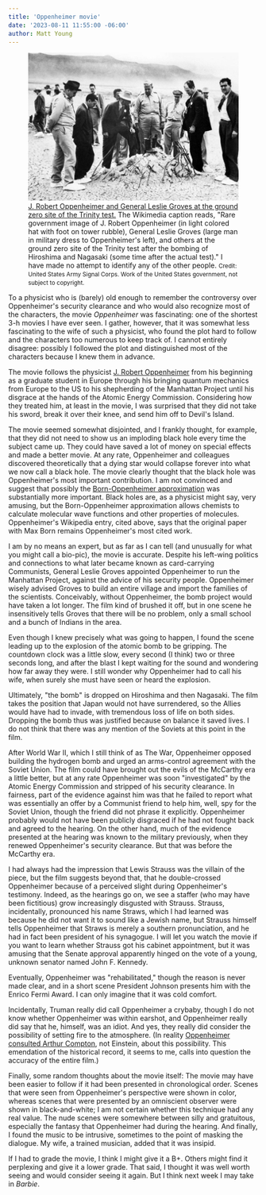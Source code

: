 ```yaml
---
title: 'Oppenheimer movie'
date: '2023-08-11 11:55:00 -06:00'
author: Matt Young
---
```


<figure>
<img src="/uploads/2023/Oppenheimer_Groves_Trinity_600.jpg" alt="Wood duck"/>
<figcaption><a href="https://commons.wikimedia.org/wiki/File:Trinity_Test_-_Oppenheimer_and_Groves_at_Ground_Zero_001.jpg">J. Robert Oppenheimer and General Leslie Groves at the ground zero site of the Trinity test.</a> The Wikimedia caption reads, "Rare government image of J. Robert Oppenheimer (in light colored hat with foot on tower rubble), General Leslie Groves (large man in military dress to Oppenheimer's left), and others at the ground zero site of the Trinity test after the bombing of Hiroshima and Nagasaki (some time after the actual test)." I have made no attempt to identify any of the other people. <small> Credit: United States Army Signal Corps. Work of the United States government, not subject to copyright.</small>
</figcaption>
</figure>

To a physicist who is (barely) old enough to remember the controversy over Oppenheimer's security clearance and who would also recognize most of the characters, the movie <i>Oppenheimer</i> was fascinating: one of the shortest 3-h movies I have ever seen. I gather, however, that it was somewhat less fascinating to the wife of such a physicist, who found the plot hard to follow and the characters too numerous to keep track of. I cannot entirely disagree: possibly I followed the plot and distinguished most of the characters because I knew them in advance. 

The movie follows the physicist <a href="https://en.wikipedia.org/wiki/J._Robert_Oppenheimer"> J. Robert Oppenheimer</a> from his beginning as a graduate student in Europe through his bringing quantum mechanics from Europe to the US to his shepherding of the Manhattan Project until his disgrace at the hands of the Atomic Energy Commission. Considering how they treated him, at least in the movie, I was surprised that they did not take his sword, break it over their knee, and send him off to Devil's Island.

<!--more-->

The movie seemed somewhat disjointed, and I frankly thought, for example, that they did not need to show us an imploding black hole every time the subject came up. They could have saved a lot of money on special effects and made a better movie. At any rate, Oppenheimer and colleagues discovered theoretically that a dying star would collapse forever into what we now call a black hole. The movie clearly thought that the black hole was Oppenheimer's most important contribution. I am not convinced and suggest that possibly the <a href="https://en.wikipedia.org/wiki/Born%E2%80%93Oppenheimer_approximation">Born-Oppenheimer approximation</a> was substantially more important. Black holes are, as a physicist might say, very amusing, but the Born-Oppenheimer approximation allows chemists to calculate molecular wave functions and other properties of molecules. Oppenheimer's Wikipedia entry, cited above, says that the original paper with Max Born remains Oppenheimer's most cited work.

I am by no means an expert, but as far as I can tell (and unusually for what you might call a bio-pic), the movie is accurate. Despite his left-wing politics and connections to what later became known as card-carrying Communists, General Leslie Groves appointed Oppenheimer to run the Manhattan Project, against the advice of his security people. Oppenheimer wisely advised Groves to build an entire village and import the families of the scientists. Conceivably, without Oppenheimer, the bomb project would have taken a lot longer. The film kind of brushed it off, but in one scene he insensitively tells Groves that there will be no problem, only a small school and a bunch of Indians in the area.

Even though I knew precisely what was going to happen, I found the scene leading up to the explosion of the atomic bomb to be gripping. The countdown clock was a little slow, every second (I think) two or three seconds long, and after the blast I kept waiting for the sound and wondering how far away they were. I still wonder why Oppenheimer had to call his wife, when surely she must have seen or heard the explosion.

Ultimately, "the bomb" is dropped on Hiroshima and then Nagasaki. The film takes the position that Japan would not have surrendered, so the Allies would have had to invade, with tremendous loss of life on both sides. Dropping the bomb thus was justified because on balance it saved lives. I do not think that there was any mention of the Soviets at this point in the film.

After World War II, which I still think of as The War, Oppenheimer opposed building the hydrogen bomb and urged an arms-control agreement with the Soviet Union. The film could have brought out the evils of the McCarthy era a little better, but at any rate Oppenheimer was soon "investigated" by the Atomic Energy Commission and stripped of his security clearance. In fairness, part of the evidence against him was that he failed to report what was essentially an offer by a Communist friend to help him, well, spy for the Soviet Union, though the friend did not phrase it explicitly. Oppenheimer probably would not have been publicly disgraced if he had not fought back and agreed to the hearing. On the other hand, much of the evidence presented at the hearing was known to the military previously, when they renewed Oppenheimer's security clearance. But that was before the McCarthy era.

I had always had the impression that Lewis Strauss was the villain of the piece, but the film suggests beyond that, that he double-crossed Oppenheimer because of a perceived slight during Oppenheimer's testimony. Indeed, as the hearings go on, we see a staffer (who may have been fictitious) grow increasingly disgusted with Strauss. Strauss, incidentally, pronounced his name Straws, which I had learned was because he did not want it to sound like a Jewish name, but Strauss himself tells Oppenheimer that Straws is merely a southern pronunciation, and he had in fact been president of his synagogue. I will let you watch the movie if you want to learn whether Strauss got his cabinet appointment, but it was amusing that the Senate approval apparently hinged on the vote of a young, unknown senator named John F. Kennedy.

Eventually, Oppenheimer was "rehabilitated," though the reason is never made clear, and in a short scene President Johnson presents him with the Enrico Fermi Award. I can only imagine that it was cold comfort.

Incidentally, Truman really did call Oppenheimer a crybaby, though I do not know whether Oppenheimer was within earshot, and Oppenheimer really did say that he, himself, was an idiot. And yes, they really did consider the possibility of setting fire to the atmosphere. (In reality <a href="https://www.nytimes.com/2023/07/20/movies/christopher-nolan-oppenheimer.html">Oppenheimer consulted Arthur Compton</a>, not Einstein, about this possibility. This emendation of the historical record, it seems to me, calls into question the accuracy of the entire film.)

Finally, some random thoughts about the movie itself: The movie may have been easier to follow if it had been presented in chronological order. Scenes that were seen from Oppenheimer's perspective were shown in color, whereas scenes that were presented by an omniscient observer were shown in black-and-white; I am not certain whether this technique had any real value. The nude scenes were somewhere between silly and gratuitous, especially the fantasy that Oppenheimer had during the hearing. And finally, I found the music to be intrusive, sometimes to the point of masking the dialogue. My wife, a trained musician, added that it was insipid.

If I had to grade the movie, I think I might give it a B+. Others might find it perplexing and give it a lower grade. That said, I thought it was well worth seeing and would consider seeing it again. But I think next week I may take in <i>Barbie</i>.
